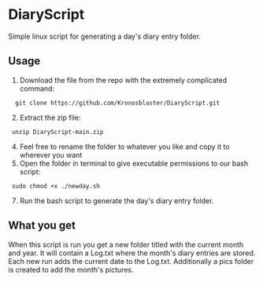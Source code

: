 # DiaryScript
Simple linux script for generating a day's diary entry folder.

## Usage
1. Download the file from the repo with the extremely complicated command:
```
  git clone https://github.com/Kronosblaster/DiaryScript.git
```
2. Extract the zip file:
 ```
  unzip DiaryScript-main.zip
```
4. Feel free to rename the folder to whatever you like and copy it to wherever you want
5. Open the folder in terminal to give executable permissions to our bash script:
 ```
  sudo chmod +x ./newday.sh
```
7. Run the bash script to generate the day's diary entry folder.

## What you get
When this script is run you get a new folder titled with the current month and year. It will contain a Log.txt where the month's diary entries are stored. Each new run adds the current date to the Log.txt. Additionally a pics folder is created to add the month's pictures.
